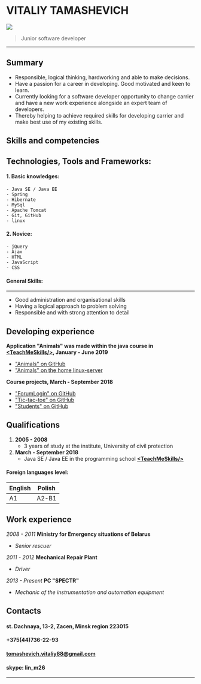 # VITALIY TAMASHEVICH
![](https://avatars0.githubusercontent.com/u/39959686?s=400&v=4)
> Junior software developer
***
## Summary
* Responsible, logical thinking, hardworking and able to make decisions. 
* Have a passion for a career in developing. Good motivated and keen to learn.
* Currently looking for a software developer opportunity to change carrier and have a new work experience alongside an expert team of developers. 
* Thereby helping to achieve required skills for developing carrier and make best use of my existing skills.

##  Skills and competencies  


## **Technologies, Tools and Frameworks:**

####  1. **Basic knowledges:** 
	- Java SE / Java EE  
    - Spring
    - Hibernate 
    - MySql
    - Apache Tomcat
    - Git, GitHub
    - linux
#### 2. Novice: 
    - jQuery
    - Ajax
    - HTML
    - JavaScript
    - CSS

#### __General Skills:__
---
* 	Good administration and organisational skills
* 	Having a logical approach to problem solving
* 	Responsible and with strong attention to detail

## **Developing experience**

**Application "Animals" was made within the java course in  [\<TeachMeSkills\/\>](https://teachmeskills.by/), January - June 2019**
* ["Animals" on GitHub](https://github.com/VitaliyTom/animals)
* ["Animals" on the home linux-server](http://93.125.1.133:88/animal/) 

**Сourse projects, March - September 2018**
* ["ForumLogin" on GitHub](https://github.com/VitaliyTom/forumLogin)
* ["Tic-tac-toe" on GitHub](https://github.com/VitaliyTom/tic-tac-toe)
* ["Students" on GitHub](https://github.com/VitaliyTom/student)

## Qualifications

1. **2005 - 2008**  
	- 3 years of study at the institute, University of civil protection
1. **March - September 2018** 
	- Java SE / Java EE in the programming school **[\<TeachMeSkills\/\>](https://teachmeskills.by/)**

#### Foreign	languages level:


 English | Polish 
 --------|--------
 A1 | A2-B1 

## Work experience
*2008 - 2011* **Ministry for Emergency situations of Belarus** 
* *Senior rescuer*

*2011 - 2012* **Mechanical Repair Plant**
* *Driver*

*2013 - Present* **PC "SPECTR"**
* *Mechanic of the instrumentation and automation equipment*

## Contacts

#### st. Dachnaya, 13-2, Zacen, Minsk region 223015
#### +375(44)736-22-93
#### tomashevich.vitaliy88@gmail.com
#### skype: lin_m26
---
